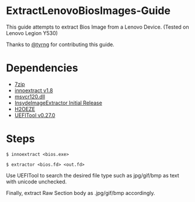 # ExtractLenovoBiosImages-Guide

This guide attempts to extract Bios Image from a Lenovo Device. (Tested on Lenovo Legion Y530)

Thanks to [@tyrng](https://github.com/tyrng) for contributing this guide.

# Dependencies

- [7zip](https://www.7-zip.org/)
- [innoextract v1.8](https://github.com/dscharrer/innoextract/releases)
- [msvcr120.dll](https://www.dll-files.com/msvcr120.dll.html)
- [InsydeImageExtractor Initial Release](https://github.com/LongSoft/InsydeImageExtractor/releases)
- [H2OEZE](https://www.win-raid.com/t4639f16-TOOL-H-EZE-Insyde-quot-Easy-BIOS-Editor-quot.html)
- [UEFITool v0.27.0](https://github.com/LongSoft/UEFITool/releases)

# Steps

`
$ innoextract <bios.exe>
`

`
$ extractor <bios.fd> <out.fd>
`

Use UEFITool to search the desired file type such as jpg/gif/bmp as text with unicode unchecked.

Finally, extract Raw Section body as <filename>.jpg/gif/bmp accordingly.


